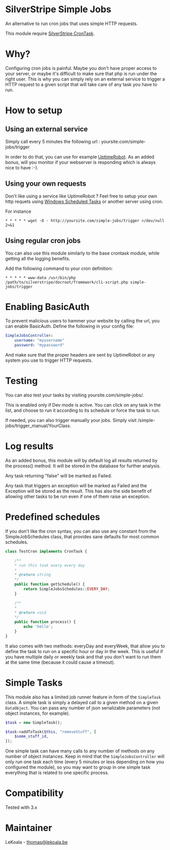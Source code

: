 # SilverStripe Simple Jobs

An alternative to run cron jobs that uses simple HTTP requests.

This module require [SilverStripe CronTask](https://github.com/silverstripe-labs/silverstripe-crontask).

# Why?

Configuring cron jobs is painful. Maybe you don't have proper access to your server,
or maybe it's difficult to make sure that php is run under the right user.
This is why you can simply rely on an external service to trigger a HTTP request
to a given script that will take care of any task you have to run.

# How to setup

## Using an external service

Simply call every 5 minutes the following url : yoursite.com/simple-jobs/trigger

In order to do that, you can use for example [UptimeRobot](https://uptimerobot.com/).
As an added bonus, will you monitor if your webserver is responding which is always nice to have :-).

## Using your own requests

Don't like using a service like UptimeRobot ? Feel free to setup your own http requets using
[Windows Scheduled Tasks](<https://technet.microsoft.com/en-us/library/cc748993(v=ws.11).aspx>) or another server using cron.

For instance

    * * * * * wget -O - http://yoursite.com/simple-jobs/trigger >/dev/null 2>&1

## Using regular cron jobs

You can also use this module similarly to the base crontask module, while getting
all the logging benefits.

Add the following command to your cron definition:

    * * * * * www-data /usr/bin/php /path/to/silverstripe/docroot/framework/cli-script.php simple-jobs/trigger

# Enabling BasicAuth

To prevent malicious users to hammer your website by calling the url, you can
enable BasicAuth. Define the following in your config file:

```yml
SimpleJobsController:
    username: "myusername"
    password: "mypassword"
```

And make sure that the proper headers are sent by UptimeRobot or any system you
use to trigger HTTP requests.

# Testing

You can also test your tasks by visiting yoursite.com/simple-jobs/.

This is enabled only if Dev mode is active. You can click on any task in the list,
and choose to run it according to its schedule or force the task to run.

If needed, you can also trigger manually your jobs. Simply visit /simple-jobs/trigger_manual/YourClass.

# Log results

As an added bonus, this module will by default log all results returned by the
process() method. It will be stored in the database for further analysis.

Any task returning "false" will be marked as Failed.

Any task that triggers an exception will be marked as Failed and the Exception will be stored as the result.
This has also the side benefit of allowing other tasks to be run even if one of them raise an exception.

# Predefined schedules

If you don't like the cron syntax, you can also use any constant from the SimpleJobSchedules class, that
provides sane defaults for most common schedules.

```php
class TestCron implements CronTask {

    /**
    * run this task every every day
    *
    * @return string
    */
    public function getSchedule() {
        return SimpleJobsSchedules::EVERY_DAY;
    }

    /**
    *
    * @return void
    */
    public function process() {
        echo 'hello';
    }
}
```

It also comes with two methods: everyDay and everyWeek, that allow you to define the task
to run on a specific hour or day in the week.
This is useful if you have multiple daily or weekly task and that you don't want to run
them at the same time (because it could cause a timeout).

# Simple Tasks

This module also has a limited job runner feature in form of the `SimpleTask` class. A simple task
is simply a delayed call to a given method on a given `DataObject`. You can pass any number of
json serializable parameters (not object instances, for example).

```php
$task = new SimpleTask();

$task->addToTask($this, "removeStuff", [
    $some_stuff_id,
]);
```

One simple task can have many calls to any number of methods on any number of object instances.
Keep in mind that the `SimpleJobsController` will only run one task each time (every 5 minutes
or less depending on how you configured the module), so you may want to group in one
simple task everything that is related to one specific process.

# Compatibility

Tested with 3.x

# Maintainer

LeKoala - thomas@lekoala.be
